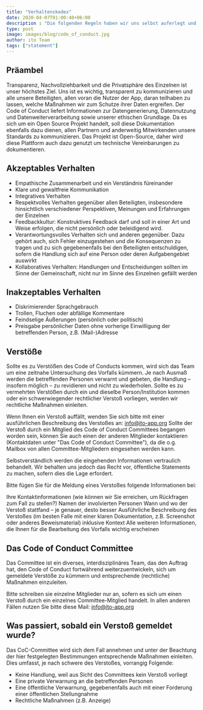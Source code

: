 ```yaml
---
title: "Verhaltenskodex"
date: 2020-04-07T01:00:40+06:00
description : "Die folgenden Regeln haben wir uns selbst auferlegt und handeln danach."
type: post
image: images/blog/code_of_conduct.jpg
author: ito Team
tags: ["statement"]
---
```


## Präambel

Transparenz, Nachvollziehbarkeit und die Privatsphäre des Einzelnen ist unser höchstes Ziel. Uns ist es wichtig, transparent zu kommunizieren und alle unsere Beteiligten, allen voran die Nutzer der App, daran teilhaben zu lassen, welche Maßnahmen wir zum Schutze ihrer Daten ergreifen. Der Code of Conduct liefert Informationen zur Datengenerierung, Datennutzung und Datenweiterverarbeitung sowie unserer ethischen Grundlage. Da es sich um ein Open Source Projekt handelt, soll diese Dokumentation ebenfalls dazu dienen, allen Partnern und anderweitig Mitwirkenden unsere Standards zu kommunizieren. Das Projekt ist Open-Source, daher wird diese Plattform auch dazu genutzt um technische Vereinbarungen zu dokumentieren.

## Akzeptables Verhalten

  * Empathische Zusammenarbeit und ein Verständnis füreinander
  * Klare und gewaltfreie Kommunikation
  * Integratives Verhalten
  * Respektvolles Verhalten gegenüber allen Beteiligten, insbesondere hinsichtlich verschiedener Perspektiven, Meinungen und Erfahrungen der Einzelnen
  * Feedbackkultur: Konstruktives Feedback darf und soll in einer Art und Weise erfolgen, die nicht persönlich oder beleidigend wird. 
  * Verantwortungsvolles Verhalten sich und anderen gegenüber. Dazu gehört auch, sich Fehler einzugestehen und die Konsequenzen zu tragen und zu sich gegebenenfalls bei den Beteiligten entschuldigen, sofern die Handlung sich auf eine Person oder deren Aufgabengebiet auswirkt
  * Kollaboratives Verhalten: Handlungen und Entscheidungen sollten im Sinne der Gemeinschaft, nicht nur im Sinne des Einzelnen gefällt werden

## Inakzeptables Verhalten

  * Diskrimierender Sprachgebrauch
  * Trollen, Fluchen oder abfällige Kommentare
  * Feindselige Äußerungen (persönlich oder politisch)
  * Preisgabe persönlicher Daten ohne vorherige Einwilligung der betreffenden Person, z.B. (Mail-)Adresse

## Verstöße

Sollte es zu Verstößen des Code of Conducts kommen, wird sich das Team um eine zeitnahe Untersuchung des Vorfalls kümmern. Je nach Ausmaß werden die betreffenden Personen verwarnt und gebeten, die Handlung – insofern möglich – zu revidieren und nicht zu wiederholen. Sollte es zu vermehrten Verstößen durch ein und dieselbe Person/Institution kommen oder ein schwerwiegender rechtlicher Verstoß vorliegen, werden wir rechtliche Maßnahmen einleiten.

Wenn Ihnen ein Verstoß auffällt, wenden Sie sich bitte mit einer ausführlichen Beschreibung des Verstoßes an: info@ito-app.org 
Sollte der Verstoß durch ein Mitglied des Code of Conduct Committees begangen worden sein, können Sie auch einen der anderen Mitglieder kontaktieren (Kontaktdaten unter "Das Code of Conduct Committee"), da die o.g. Mailbox von allen Committee-Mitgliedern eingesehen werden kann.

Selbstverständlich werden die eingehenden Informationen vertraulich behandelt. Wir behalten uns jedoch das Recht vor, öffentliche Statements zu machen, sofern dies die Lage erfordert.

Bitte fügen Sie für die Meldung eines Verstoßes folgende Informationen bei:

Ihre Kontaktinformationen (wie können wir Sie erreichen, um Rückfragen zum Fall zu stellen?) Namen der involvierten Personen Wann und wo der Verstoß stattfand – je genauer, desto besser Ausführliche Beschreibung des Verstoßes (im besten Falle mit einer klaren Dokumentation, z.B. Screenshot oder anderes Beweismaterial) inklusive Kontext Alle weiteren Informationen, die Ihnen für die Bearbeitung des Vorfalls wichtig erscheinen

## Das Code of Conduct Committee

Das Committee ist ein diverses, interdisziplinäres Team, das den Auftrag hat, den Code of Conduct fortwährend weiterzuentwickeln, sich um gemeldete Verstöße zu kümmern und entsprechende (rechtliche) Maßnahmen einzuleiten.

Bitte schreiben sie einzelne Mitglieder nur an, sofern es sich um einen Verstoß durch ein einzelnes Committee-Mitglied handelt. In allen anderen Fällen nutzen Sie bitte diese Mail: [info@ito-app.org](mailto:info@ito-app.org)

## Was passiert, sobald ein Verstoß gemeldet wurde?

Das CoC-Committee wird sich dem Fall annehmen und unter der Beachtung der hier festgelegten Bestimmungen entsprechende Maßnahmen einleiten. Dies umfasst, je nach schwere des Verstoßes, vorrangig Folgende:

  * Keine Handlung, weil aus Sicht des Committees kein Verstoß  vorliegt
  * Eine private Verwarnung an die betreffenden Personen
  * Eine öffentliche Verwarnung, gegebenenfalls auch mit einer Forderung einer öffentlichen Stellungnahme
  * Rechtliche Maßnahmen (z.B. Anzeige)